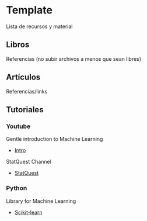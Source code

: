 # Template

Lista de recursos y material

## Libros

Referencias (no subir archivos a menos que sean libres)

## Artículos

Referencias/links

## Tutoriales
### Youtube
Gentle introduction to Machine Learning
-	[Intro](https://www.youtube.com/watch?v=Gv9_4yMHFhI)

	
StatQuest Channel
-	[StatQuest](https://www.youtube.com/user/joshstarmer)

### Python
Library for Machine Learning
-	[Scikit-learn](https://scikit-learn.org/stable/)
